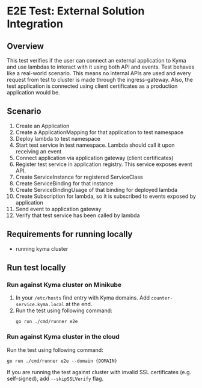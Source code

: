# E2E Test: External Solution Integration

## Overview

This test verifies if the user can connect an external application to Kyma and use lambdas to interact with it using both API and events. Test behaves like a real-world scenario. This means no internal APIs are used and every request from test to cluster is made through the ingress-gateway. Also, the test application is connected using client certificates as a production application would be.

## Scenario

1. Create an Application
2. Create a ApplicationMapping for that application to test namespace
3. Deploy lambda to test namespace
4. Start test service in test namespace. Lambda should call it upon receiving an event
5. Connect application via application gateway (client certificates) 
6. Register test service in application registry. This service exposes event API.
7. Create ServiceInstance for registered ServiceClass
8. Create ServiceBinding for that instance
9. Create ServiceBindingUsage of that binding for deployed lambda
10. Create Subscription for lambda, so it is subscribed to events exposed by application
11. Send event to application gateway
12. Verify that test service has been called by lambda

## Requirements for running locally

* running kyma cluster

## Run test locally

### Run against Kyma cluster on Minikube 
1. In your `/etc/hosts` find entry with Kyma domains. Add `counter-service.kyma.local` at the end. 
2. Run the test using following command:
    ```
    go run ./cmd/runner e2e
    ```
   
### Run against Kyma cluster in the cloud
Run the test using following command:
```
go run ./cmd/runner e2e --domain {DOMAIN}
```

If you are running the test against cluster with invalid SSL certificates (e.g. self-signed), add `--skipSSLVerify` flag.